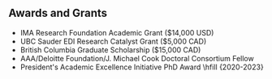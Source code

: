 ## Awards and Grants

<ul style="margin:0 0 5px;">
 <li><autocolor>IMA Research Foundation Academic Grant ($14,000 USD) </autocolor></li>
 <li><autocolor>UBC Sauder EDI Research Catalyst Grant ($5,000 CAD) </autocolor></li>
 <li><autocolor>British Columbia Graduate Scholarship ($15,000 CAD) </autocolor></li>
 <li><autocolor>AAA/Deloitte Foundation/J. Michael Cook Doctoral Consortium Fellow</autocolor></li>
 <li><autocolor>President's Academic Excellence Initiative PhD Award \hfill {2020-2023} </autocolor></li>
</ul>

